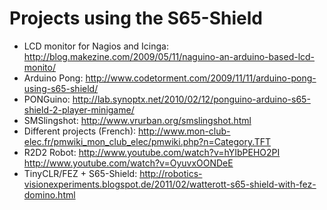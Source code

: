 # Projects using the S65-Shield

 * LCD monitor for Nagios and Icinga: <http://blog.makezine.com/2009/05/11/naguino-an-arduino-based-lcd-monito/>
 * Arduino Pong: <http://www.codetorment.com/2009/11/11/arduino-pong-using-s65-shield/>
 * PONGuino: <http://lab.synoptx.net/2010/02/12/ponguino-arduino-s65-shield-2-player-minigame/>
 * SMSlingshot: <http://www.vrurban.org/smslingshot.html>
 * Different projects (French): <http://www.mon-club-elec.fr/pmwiki_mon_club_elec/pmwiki.php?n=Category.TFT>
 * R2D2 Robot: <http://www.youtube.com/watch?v=hYIbPEHO2PI> <http://www.youtube.com/watch?v=OyuvxOONDeE>
 * TinyCLR/FEZ + S65-Shield: <http://robotics-visionexperiments.blogspot.de/2011/02/watterott-s65-shield-with-fez-domino.html>
 